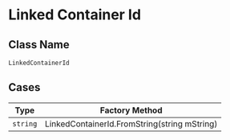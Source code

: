 
# Linked Container Id

## Class Name

`LinkedContainerId`

## Cases

| Type | Factory Method |
|  --- | --- |
| `string` | LinkedContainerId.FromString(string mString) |

